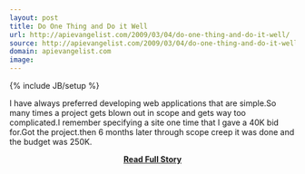 ```yaml
---
layout: post
title: Do One Thing and Do it Well
url: http://apievangelist.com/2009/03/04/do-one-thing-and-do-it-well/
source: http://apievangelist.com/2009/03/04/do-one-thing-and-do-it-well/
domain: apievangelist.com
image: 
---
```

{% include JB/setup %}<p>I have always preferred developing web applications that are simple.So many times a project gets blown out in scope and gets way too complicated.I remember specifying a site one time that I gave a 40K bid for.Got the project.then 6 months later through scope creep it was done and the budget was 250K.</p>
<center><p><a href="http://apievangelist.com/2009/03/04/do-one-thing-and-do-it-well/" style='padding:25px; font-sze:18px; font-weight: bold;'>Read Full Story</a></p></center>
